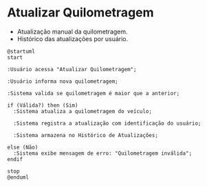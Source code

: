 # Atualizar Quilometragem

- Atualização manual da quilometragem.  
- Histórico das atualizações por usuário.  



```puml
@startuml
start

:Usuário acessa "Atualizar Quilometragem";

:Usuário informa nova quilometragem;

:Sistema valida se quilometragem é maior que a anterior;

if (Válida?) then (Sim)
  :Sistema atualiza a quilometragem do veículo;

  :Sistema registra a atualização com identificação do usuário;

  :Sistema armazena no Histórico de Atualizações;

else (Não)
  :Sistema exibe mensagem de erro: "Quilometragem inválida";
endif

stop
@enduml
```
